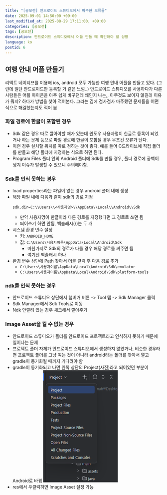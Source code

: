 ```yaml
---
title: "[공모전] 안드로이드 스튜디오에서 마주한 오류들"
date: 2025-09-01 14:50:00 +09:00
last_modified_at: 2025-08-29 17:11:00, +09:00
categories: [공모전]
tags: [공모전]
description: 안드로이드 스튜디오에서 어플 만들 때 확인해야 할 상황
language: ko
postid: 6
---
```

## 여행 안내 어플 만들기
리액트 네이티브를 이용해 ios, android 모두 가능한 여행 안내 어플을 만들고 있다. (그런데 일단 안드로이드만 등록할 거 같은 느낌..)
안드로이드 스튜디오를 사용하다가 다른 사람들은 어플 아이콘을 아주 쉽게 바꾸던데 왜인지 나는,, 아무것도 보이지 않길래 이유가 뭐지? 하다가 방법을 찾아 적어본다.
그러는 김에 겸사겸사 마주했던 문제들을 어떤 식으로 해결했는지도 적어 봄

### 파일 경로에 한글이 포함된 경우
- Sdk 같은 경우 따로 깔아야할 때가 있는데 윈도우 사용자명이 한글로 등록이 되었거나 하는 문제 등으로 파일 경로에 한글이 포함될 경우 무조건 오류가 난다.
- 이런 경우 설치할 위치를 따로 정하는 것이 좋다. 예를 들어 C드라이브에 직접 폴더를 만들고 해당 폴더에 지정하는 식으로 하면 된다.
- Program Files 폴더 안의 Android 폴더에 Sdk를 만들 경우, 폴더 경로에 공백이 생겨 이슈가 발생할 수 있으니 주의해야함.

### Sdk를 인식 못하는 경우
- load.properties라는 파일이 없는 경우 android 폴더 내에 생성
- 해당 파일 내에 다음과 같이 sdk의 경로 지정
    ```
    sdk.dir=C:\\Users\\<사용자명>\\AppData\\Local\\Android\\Sdk
    ```
    - 만약 사용자명이 한글이라 다른 경로를 지정했다면 그 경로로 쓰면 됨
    - 띄어쓰기 하면 안됨, 백슬래시(\\)는 두 개
- 시스템 환경 변수 설정
    - 키: `ANDROID_HOME`
    - 값: `C:\Users\사용자이름\AppData\Local\Android\Sdk`
        - 마찬가지로 Sdk의 경로가 다를 경우 해당 경로를 써주면 됨
        - 여기선 백슬래시 하나
- 환경 변수 상단에 Path 찾아서 더블 클릭 후 다음 경로 추가
    - `C:\Users\사용자이름\AppData\Local\Android\Sdk\emulator`
    - `C:\Users\사용자이름\AppData\Local\Android\Sdk\platform-tools`


### ndk를 인식 못하는 경우
- 안드로이드 스튜디오 상단에서 햄버거 버튼 -> Tool 탭 -> Sdk Manager 클릭
- Sdk Manager에서 Sdk Tools로 이동
- Ndk 안깔려 있는 경우 체크해서 깔아주기

### Image Asset을 킬 수 없는 경우
- 안드로이드 스튜디오가 폴더를 안드로이드 프로젝트라고 인식하지 못하기 때문에 일어나는 문제
- 프로젝트 폴더 자체가 안드로이드 스튜디오에서 생성하지 않았거나, 비슷한 경우라면 프로젝트 폴더를 그냥 여는 것이 아니라 android라는 폴더를 찾아서 열고 gradle이 동기화될 때까지 기다려야 함
- gradle이 동기화되고 나면 왼쪽 상단의 Project(사진)라고 되어있던 부분이 Android로 바뀜
    ![alt text](../assets/img/2025-09-01/image.png) 
- res에서 우클릭하면 Image Asset 설정 가능